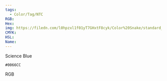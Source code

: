 ```yaml
---
tags:
  - Color/Tag/NTC
RGB:
Hex:
img: https://filedn.com/l0hpzxl1f01yT7GHxtF8cyk/Color%20Snake/standard_csv_to_svg/%23/0066CC.svg
CMYK:
HSL:
Name:
---
```

Science Blue
```palette
#0066CC
```
RGB
